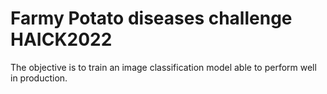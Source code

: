 # Farmy Potato diseases challenge HAICK2022

The objective is to train an image classification model able to perform well in production.
